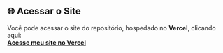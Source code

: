 ## 🌐 Acessar o Site

Você pode acessar o site do repositório, hospedado no **Vercel**, clicando aqui:  
[**Acesse meu site no Vercel**](https://spck1-red.vercel.app/)  